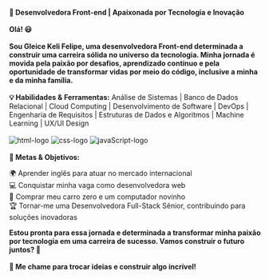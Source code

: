 **🚀 Desenvolvedora Front-end | Apaixonada por Tecnologia e Inovação**
<br>
<br>
**Olá! 😃**
<br><br>
**Sou Gleice Keli Felipe, uma desenvolvedora Front-end determinada a construir uma carreira sólida no universo da tecnologia. Minha jornada é movida pela paixão por desafios, aprendizado contínuo e pela oportunidade de transformar vidas por meio do código, inclusive a minha e da minha família.**
<br>
<br>
**💡 Habilidades & Ferramentas:**
Análise de Sistemas | Banco de Dados Relacional | Cloud Computing | Desenvolvimento de Software | DevOps | Engenharia de Requisitos | Estruturas de Dados e Algoritmos | Machine Learning | UX/UI Design
<br>
<br>
<img src="https://img.shields.io/badge/HTML5-E34F26?style=for-the-badge&logo=html5&logoColor=white" alt="html-logo"/> <img src="https://img.shields.io/badge/CSS3-1572B6?style=for-the-badge&logo=css3&logoColor=white" alt="css-logo"/> <img src="https://img.shields.io/badge/JavaScript-F7DF1E?style=for-the-badge&logo=javascript&logoColor=black" alt="javaScript-logo" /> 
<br>
<br>
**🎯 Metas & Objetivos:**
<br>

🌍 Aprender inglês para atuar no mercado internacional<br>
💻 Conquistar minha vaga como desenvolvedora web<br>
🚗 Comprar meu carro zero e um computador novinho<br>
🏆 Tornar-me uma Desenvolvedora Full-Stack Sênior, contribuindo para soluções inovadoras<br>

**Estou pronta para essa jornada e determinada a transformar minha paixão por tecnologia em uma carreira de sucesso. Vamos construir o futuro juntos? 🚀
<br>
<br>
📩 Me chame para trocar ideias e construir algo incrível!**

